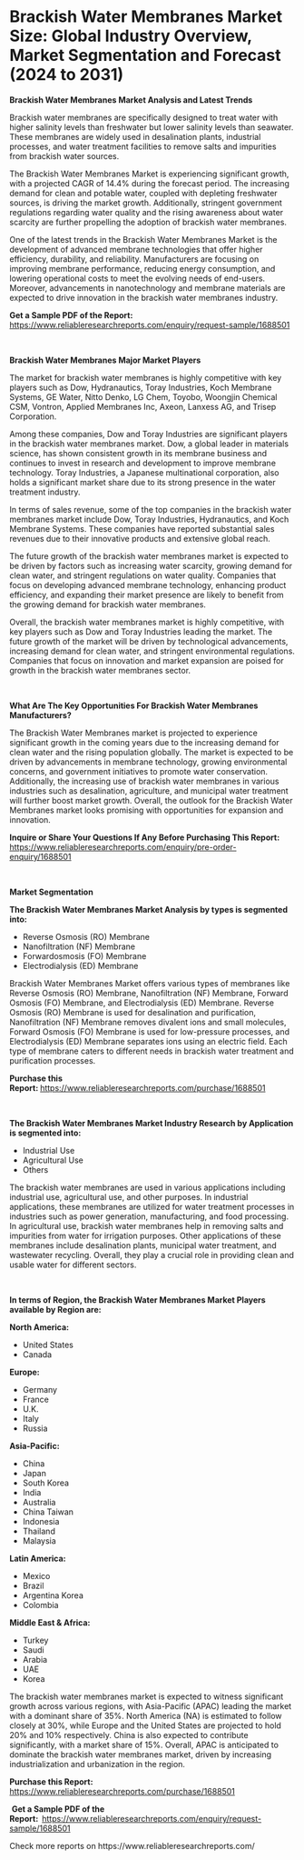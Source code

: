 <p><h1>Brackish Water Membranes Market Size: Global Industry Overview, Market Segmentation and Forecast (2024 to 2031)</h1></p><p><strong>Brackish Water Membranes Market Analysis and Latest Trends</strong></p>
<p><p>Brackish water membranes are specifically designed to treat water with higher salinity levels than freshwater but lower salinity levels than seawater. These membranes are widely used in desalination plants, industrial processes, and water treatment facilities to remove salts and impurities from brackish water sources.</p><p>The Brackish Water Membranes Market is experiencing significant growth, with a projected CAGR of 14.4% during the forecast period. The increasing demand for clean and potable water, coupled with depleting freshwater sources, is driving the market growth. Additionally, stringent government regulations regarding water quality and the rising awareness about water scarcity are further propelling the adoption of brackish water membranes.</p><p>One of the latest trends in the Brackish Water Membranes Market is the development of advanced membrane technologies that offer higher efficiency, durability, and reliability. Manufacturers are focusing on improving membrane performance, reducing energy consumption, and lowering operational costs to meet the evolving needs of end-users. Moreover, advancements in nanotechnology and membrane materials are expected to drive innovation in the brackish water membranes industry.</p></p>
<p><strong>Get a Sample PDF of the Report:&nbsp;</strong> <a href="https://www.reliableresearchreports.com/enquiry/request-sample/1688501">https://www.reliableresearchreports.com/enquiry/request-sample/1688501</a></p>
<p>&nbsp;</p>
<p><strong>Brackish Water Membranes Major Market Players</strong></p>
<p><p>The market for brackish water membranes is highly competitive with key players such as Dow, Hydranautics, Toray Industries, Koch Membrane Systems, GE Water, Nitto Denko, LG Chem, Toyobo, Woongjin Chemical CSM, Vontron, Applied Membranes Inc, Axeon, Lanxess AG, and Trisep Corporation.</p><p>Among these companies, Dow and Toray Industries are significant players in the brackish water membranes market. Dow, a global leader in materials science, has shown consistent growth in its membrane business and continues to invest in research and development to improve membrane technology. Toray Industries, a Japanese multinational corporation, also holds a significant market share due to its strong presence in the water treatment industry.</p><p>In terms of sales revenue, some of the top companies in the brackish water membranes market include Dow, Toray Industries, Hydranautics, and Koch Membrane Systems. These companies have reported substantial sales revenues due to their innovative products and extensive global reach.</p><p>The future growth of the brackish water membranes market is expected to be driven by factors such as increasing water scarcity, growing demand for clean water, and stringent regulations on water quality. Companies that focus on developing advanced membrane technology, enhancing product efficiency, and expanding their market presence are likely to benefit from the growing demand for brackish water membranes.</p><p>Overall, the brackish water membranes market is highly competitive, with key players such as Dow and Toray Industries leading the market. The future growth of the market will be driven by technological advancements, increasing demand for clean water, and stringent environmental regulations. Companies that focus on innovation and market expansion are poised for growth in the brackish water membranes sector.</p></p>
<p>&nbsp;</p>
<p><strong>What Are The Key Opportunities For Brackish Water Membranes Manufacturers?</strong></p>
<p><p>The Brackish Water Membranes market is projected to experience significant growth in the coming years due to the increasing demand for clean water and the rising population globally. The market is expected to be driven by advancements in membrane technology, growing environmental concerns, and government initiatives to promote water conservation. Additionally, the increasing use of brackish water membranes in various industries such as desalination, agriculture, and municipal water treatment will further boost market growth. Overall, the outlook for the Brackish Water Membranes market looks promising with opportunities for expansion and innovation.</p></p>
<p><strong>Inquire or Share Your Questions If Any Before Purchasing This Report:</strong> <a href="https://www.reliableresearchreports.com/enquiry/pre-order-enquiry/1688501">https://www.reliableresearchreports.com/enquiry/pre-order-enquiry/1688501</a></p>
<p>&nbsp;</p>
<p><strong>Market Segmentation</strong></p>
<p><strong>The Brackish Water Membranes Market Analysis by types is segmented into:</strong></p>
<p><ul><li>Reverse Osmosis (RO) Membrane</li><li>Nanofiltration (NF) Membrane</li><li>Forwardosmosis (FO) Membrane</li><li>Electrodialysis (ED) Membrane</li></ul></p>
<p><p>Brackish Water Membranes Market offers various types of membranes like Reverse Osmosis (RO) Membrane, Nanofiltration (NF) Membrane, Forward Osmosis (FO) Membrane, and Electrodialysis (ED) Membrane. Reverse Osmosis (RO) Membrane is used for desalination and purification, Nanofiltration (NF) Membrane removes divalent ions and small molecules, Forward Osmosis (FO) Membrane is used for low-pressure processes, and Electrodialysis (ED) Membrane separates ions using an electric field. Each type of membrane caters to different needs in brackish water treatment and purification processes.</p></p>
<p><strong>Purchase this Report:&nbsp;</strong><a href="https://www.reliableresearchreports.com/purchase/1688501">https://www.reliableresearchreports.com/purchase/1688501</a></p>
<p>&nbsp;</p>
<p><strong>The Brackish Water Membranes Market Industry Research by Application is segmented into:</strong></p>
<p><ul><li>Industrial Use</li><li>Agricultural Use</li><li>Others</li></ul></p>
<p><p>The brackish water membranes are used in various applications including industrial use, agricultural use, and other purposes. In industrial applications, these membranes are utilized for water treatment processes in industries such as power generation, manufacturing, and food processing. In agricultural use, brackish water membranes help in removing salts and impurities from water for irrigation purposes. Other applications of these membranes include desalination plants, municipal water treatment, and wastewater recycling. Overall, they play a crucial role in providing clean and usable water for different sectors.</p></p>
<p>&nbsp;</p>
<p><strong>In terms of Region, the Brackish Water Membranes Market Players available by Region are:</strong></p>
<p>
    <p> <strong> North America: </strong>
        <ul>
            <li>United States</li>
            <li>Canada</li>
        </ul>
        </p> 
    <p> <strong> Europe: </strong>
        <ul>
            <li>Germany</li>
            <li>France</li>
            <li>U.K.</li>
            <li>Italy</li>
            <li>Russia</li>
        </ul>
        </p> 
    <p> <strong> Asia-Pacific: </strong>
        <ul>
            <li>China</li>
            <li>Japan</li>
            <li>South Korea</li>
            <li>India</li>
            <li>Australia</li>
            <li>China Taiwan</li>
            <li>Indonesia</li>
            <li>Thailand</li>
            <li>Malaysia</li>
        </ul>
        </p> 
    <p> <strong> Latin America: </strong>
        <ul>
            <li>Mexico</li>
            <li>Brazil</li>
            <li>Argentina Korea</li>
            <li>Colombia</li>
        </ul>
        </p> 
    <p> <strong> Middle East & Africa: </strong>
        <ul>
            <li>Turkey</li>
            <li>Saudi</li>
            <li>Arabia</li>
            <li>UAE</li>
            <li>Korea</li>
        </ul>
    </p>
    </p>
<p><p>The brackish water membranes market is expected to witness significant growth across various regions, with Asia-Pacific (APAC) leading the market with a dominant share of 35%. North America (NA) is estimated to follow closely at 30%, while Europe and the United States are projected to hold 20% and 10% respectively. China is also expected to contribute significantly, with a market share of 15%. Overall, APAC is anticipated to dominate the brackish water membranes market, driven by increasing industrialization and urbanization in the region.</p></p>
<p><strong>Purchase this Report: </strong><a href="https://www.reliableresearchreports.com/purchase/1688501">https://www.reliableresearchreports.com/purchase/1688501</a></p>
<p>&nbsp;<strong>Get a Sample PDF of the Report:&nbsp;&nbsp;</strong><a href="https://www.reliableresearchreports.com/enquiry/request-sample/1688501">https://www.reliableresearchreports.com/enquiry/request-sample/1688501</a></p>
<p><strong></strong></p>
<p>Check more reports on https://www.reliableresearchreports.com/</p>